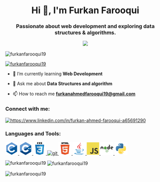 <h1 align="center">Hi 👋, I'm Furkan Farooqui</h1>
<h3 align="center">Passionate about web development and exploring data structures & algorithms.</h3>
<p align="center"> <img src="https://i.giphy.com/media/v1.Y2lkPTc5MGI3NjExZW9objNsbW9yM3g1aDcwZjRxZTc3dzU1OWZrNjcxYjZoa2l3Y3R0aCZlcD12MV9pbnRlcm5hbF9naWZfYnlfaWQmY3Q9dg/u2wg2uXJbHzkXkPphr/giphy.gif">


<p align="left"> <img src="https://komarev.com/ghpvc/?username=furkanfarooqui19&label=Profile%20views&color=0e75b6&style=flat" alt="furkanfarooqui19" /> </p>

<p align="left"> <a href="https://github.com/ryo-ma/github-profile-trophy"><img src="https://github-profile-trophy.vercel.app/?username=furkanfarooqui19" alt="furkanfarooqui19" /></a> </p>

- 🌱 I’m currently learning **Web Development**

- 💬 Ask me about **Data Structures and algorithm**

- 📫 How to reach me **furkanahmedfarooqui19@gmail.com**

<h3 align="left">Connect with me:</h3>
<p align="left">
<a href="https://linkedin.com/in/https://www.linkedin.com/in/furkan-ahmed-farooqui-a65691290" target="blank"><img align="center" src="https://raw.githubusercontent.com/rahuldkjain/github-profile-readme-generator/master/src/images/icons/Social/linked-in-alt.svg" alt="https://www.linkedin.com/in/furkan-ahmed-farooqui-a65691290" height="30" width="40" /></a>
</p>

<h3 align="left">Languages and Tools:</h3>
<p align="left"> <a href="https://www.cprogramming.com/" target="_blank" rel="noreferrer"> <img src="https://raw.githubusercontent.com/devicons/devicon/master/icons/c/c-original.svg" alt="c" width="40" height="40"/> </a> <a href="https://www.w3schools.com/cpp/" target="_blank" rel="noreferrer"> <img src="https://raw.githubusercontent.com/devicons/devicon/master/icons/cplusplus/cplusplus-original.svg" alt="cplusplus" width="40" height="40"/> </a> <a href="https://www.w3schools.com/css/" target="_blank" rel="noreferrer"> <img src="https://raw.githubusercontent.com/devicons/devicon/master/icons/css3/css3-original-wordmark.svg" alt="css3" width="40" height="40"/> </a> <a href="https://git-scm.com/" target="_blank" rel="noreferrer"> <img src="https://www.vectorlogo.zone/logos/git-scm/git-scm-icon.svg" alt="git" width="40" height="40"/> </a> <a href="https://www.w3.org/html/" target="_blank" rel="noreferrer"> <img src="https://raw.githubusercontent.com/devicons/devicon/master/icons/html5/html5-original-wordmark.svg" alt="html5" width="40" height="40"/> </a> <a href="https://www.java.com" target="_blank" rel="noreferrer"> <img src="https://raw.githubusercontent.com/devicons/devicon/master/icons/java/java-original.svg" alt="java" width="40" height="40"/> </a> <a href="https://developer.mozilla.org/en-US/docs/Web/JavaScript" target="_blank" rel="noreferrer"> <img src="https://raw.githubusercontent.com/devicons/devicon/master/icons/javascript/javascript-original.svg" alt="javascript" width="40" height="40"/> </a> <a href="https://nodejs.org" target="_blank" rel="noreferrer"> <img src="https://raw.githubusercontent.com/devicons/devicon/master/icons/nodejs/nodejs-original-wordmark.svg" alt="nodejs" width="40" height="40"/> </a> <a href="https://www.python.org" target="_blank" rel="noreferrer"> <img src="https://raw.githubusercontent.com/devicons/devicon/master/icons/python/python-original.svg" alt="python" width="40" height="40"/> </a> </p>

<p><img align="left" src="https://github-readme-stats.vercel.app/api/top-langs?username=furkanfarooqui19&show_icons=true&locale=en&layout=compact" alt="furkanfarooqui19" /></p>

<p>&nbsp;<img align="center" src="https://github-readme-stats.vercel.app/api?username=furkanfarooqui19&show_icons=true&locale=en" alt="furkanfarooqui19" /></p>

<p><img align="center" src="https://github-readme-streak-stats.herokuapp.com/?user=furkanfarooqui19&" alt="furkanfarooqui19" /></p>
